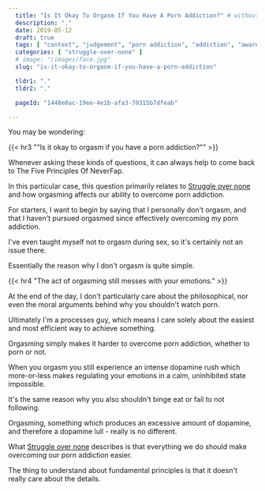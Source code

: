 ```yaml
---
  title: "Is It Okay To Orgasm If You Have A Porn Addiction?" # without porn?
  description: "."
  date: 2019-05-12
  draft: true
  tags: [ "context", "judgement", "porn addiction", "addiction", "awareness", "awareness exercises", "perspective", "nofap", "neverfap", "neverfap deluxe" ]
  categories: [ "struggle-over-none" ]
  # image: "/images/face.jpg"
  slug: "is-it-okay-to-orgasm-if-you-have-a-porn-addiction"

  tldr1: "."
  tldr2: "."

  pageId: "1448e0ac-19ee-4e1b-afa3-70315b7dfeab"

---
```


You may be wondering:


{{< hr3 "\"Is it okay to orgasm if you have a porn addiction?\"" >}}


Whenever asking these kinds of questions, it can always help to come back to The Five Principles Of NeverFap.

In this particular case, this question primarily relates to <u>Struggle over none</u> and how orgasming affects our ability to overcome porn addiction.

For starters, I want to begin by saying that I personally don't orgasm, and that I haven't pursued orgasmed since effectively overcoming my porn addiction.

I've even taught myself not to orgasm during sex, so it's certainly not an issue there. 

Essentially the reason why I don't orgasm is quite simple.


{{< hr4 "The act of orgasming still messes with your emotions." >}}


At the end of the day, I don't particularly care about the philosophical, nor even the moral arguments behind why you shouldn't watch porn. 

Ultimately I'm a processes guy, which means I care solely about the easiest and most efficient way to achieve something.

Orgasming simply makes it harder to overcome porn addiction, whether to porn or not.

When you orgasm you still experience an intense dopamine rush which more-or-less makes regulating your emotions in a calm, uninhibited state impossible.


It's the same reason why you also shouldn't binge eat or fail to not following.

Orgasming, something which produces an excessive amount of dopamine, and therefore a dopamine lull - really is no different.

What <u>Struggle over none</u> describes is that everything we do should make overcoming our porn addiction easier. 

The thing to understand about fundamental principles is that it doesn't really care about the details.







